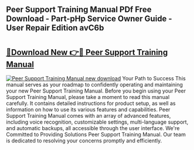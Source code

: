 ## Peer Support Training Manual PDf Free Download - Part-pHp Service Owner Guide - User Repair Edition avC6b

# <h2><a href="http://cf27136.oget.top/?id=Peer+Support+Training+Manual">🔗Download New 👉🔴 Peer Support Training Manual</a></h2>

[![Peer Support Training Manual new download](https://i.imgur.com/5g1atiW.png)](http://cf27136.oget.top/?id=Peer+Support+Training+Manual)
Your Path to Success This manual serves as your roadmap to confidently operating and maintaining your new Peer Support Training Manual. Before you begin using your Peer Support Training Manual, please take a moment to read this manual carefully. It contains detailed instructions for product setup, as well as information on how to use its various features and capabilities. Peer Support Training Manual comes with an array of advanced features, including voice recognition, customizable settings, multi-language support, and automatic backups, all accessible through the user interface. We're Committed to Providing Solutions Peer Support Training Manual. Our team is dedicated to resolving your concerns promptly and efficiently.
